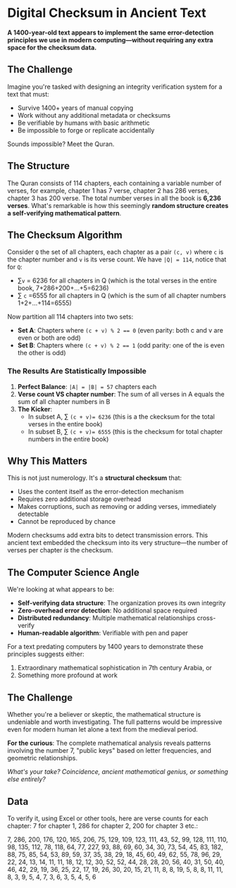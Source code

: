 # Digital Checksum in Ancient Text

**A 1400-year-old text appears to implement the same error-detection principles we use in modern computing—without requiring any extra space for the checksum data.**

## The Challenge

Imagine you're tasked with designing an integrity verification system for a text that must:
- Survive 1400+ years of manual copying
- Work without any additional metadata or checksums
- Be verifiable by humans with basic arithmetic
- Be impossible to forge or replicate accidentally

Sounds impossible? Meet the Quran.

## The Structure

The Quran consists of 114 chapters, each containing a variable number of verses, for example, chapter 1 has 7 verse, chapter 2 has 286 verses, chapter 3 has 200 verse. The total number verses in all the book is **6,236 verses**. What's remarkable is how this seemingly **random structure creates a self-verifying mathematical pattern**.

## The Checksum Algorithm

Consider `Q` the set of all chapters, each chapter as a pair `(c, v)` where `c` is the chapter number and `v` is its verse count. We have `|Q| = 114`, notice that for `Q`:

- &sum;`v` = 6236 for all chapters in Q (which is the total verses in the entire book, 7+286+200+...+5=6236)
- &sum; `c` =6555 for all chapters in Q (which is the sum of all chapter numbers 1+2+...+114=6555)

Now partition all 114 chapters into two sets:

- **Set A**: Chapters where `(c + v) % 2 == 0` (even parity: both c and v are even or both are odd)  
- **Set B**: Chapters where `(c + v) % 2 == 1` (odd parity: one of the is even the other is odd)

### The Results Are Statistically Impossible

1. **Perfect Balance**: `|A| = |B| = 57` chapters each
2. **Verse count VS chapter number**: The sum of all verses in A equals the sum of all chapter numbers in B
3. **The Kicker**: 
   - In subset A, &sum; `(c + v)= 6236`  (this is a the ckecksum for the total verses in the entire book)
   - In subset B, &sum; `(c + v)= 6555`  (this is the checksum for total chapter numbers in the entire book)

## Why This Matters

This is not just numerology. It's a **structural checksum** that:
- Uses the content itself as the error-detection mechanism
- Requires zero additional storage overhead
- Makes corruptions, such as removing or adding verses, immediately detectable
- Cannot be reproduced by chance

Modern checksums add extra bits to detect transmission errors. This ancient text embedded the checksum into its very structure—the number of verses per chapter *is* the checksum.

## The Computer Science Angle

We're looking at what appears to be:
- **Self-verifying data structure**: The organization proves its own integrity
- **Zero-overhead error detection**: No additional space required
- **Distributed redundancy**: Multiple mathematical relationships cross-verify
- **Human-readable algorithm**: Verifiable with pen and paper

For a text predating computers by 1400 years to demonstrate these principles suggests either:
1. Extraordinary mathematical sophistication in 7th century Arabia, or
2. Something more profound at work

## The Challenge

Whether you're a believer or skeptic, the mathematical structure is undeniable and worth investigating. The full patterns would be impressive even for modern human let alone a text from the medieval period.

**For the curious**: The complete mathematical analysis reveals patterns involving the number 7, "public keys" based on letter frequencies, and geometric relationships.

*What's your take? Coincidence, ancient mathematical genius, or something else entirely?*

## Data
To verify it, using Excel or other tools, here are verse counts for each chapter: 7 for chapter 1, 286 for chapter 2, 200 for chapter 3 etc.:

7, 286, 200, 176, 120, 165, 206, 75, 129, 109, 123, 111, 43, 52, 99, 128, 111, 110, 98, 135, 112, 78, 118, 64, 77, 227, 93, 88, 69, 60, 34, 30, 73, 54, 45, 83, 182, 88, 75, 85, 54, 53, 89, 59, 37, 35, 38, 29, 18, 45, 60, 49, 62, 55, 78, 96, 29, 22, 24, 13, 14, 11, 11, 18, 12, 12, 30, 52, 52, 44, 28, 28, 20, 56, 40, 31, 50, 40, 46, 42, 29, 19, 36, 25, 22, 17, 19, 26, 30, 20, 15, 21, 11, 8, 8, 19, 5, 8, 8, 11, 11, 8, 3, 9, 5, 4, 7, 3, 6, 3, 5, 4, 5, 6
